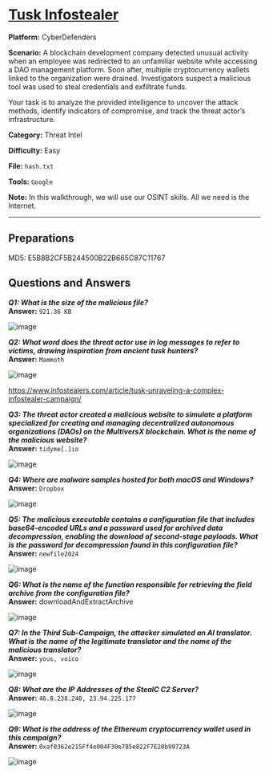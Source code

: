 # <a href="https://cyberdefenders.org/blueteam-ctf-challenges/tusk-infostealer/">Tusk Infostealer</a>

**Platform:** CyberDefenders

**Scenario:** A blockchain development company detected unusual activity when an employee was redirected to an unfamiliar website while accessing a DAO management platform. Soon after, multiple cryptocurrency wallets linked to the organization were drained. Investigators suspect a malicious tool was used to steal credentials and exfiltrate funds.

Your task is to analyze the provided intelligence to uncover the attack methods, identify indicators of compromise, and track the threat actor’s infrastructure.

**Category:** Threat Intel

**Difficulty:** Easy

**File:** `hash.txt`

**Tools:** `Google` 

**Note:** In this walkthrough, we will use our OSINT skills. All we need is the Internet.

---

## **Preparations**

MD5: E5B8B2CF5B244500B22B665C87C11767

## **Questions and Answers**

***Q1: What is the size of the malicious file?***  
**Answer:** `921.36 KB`

![image](https://github.com/user-attachments/assets/9274f8fe-17e2-44e0-bd07-d6f88ca9fafb)

***Q2: What word does the threat actor use in log messages to refer to victims, drawing inspiration from ancient tusk hunters?***  
**Answer:** `Mammoth`  

![image](https://github.com/user-attachments/assets/f4b29104-bd29-4893-9ad4-c9686961c573)

https://www.infostealers.com/article/tusk-unraveling-a-complex-infostealer-campaign/

***Q3: The threat actor created a malicious website to simulate a platform specialized for creating and managing decentralized autonomous organizations (DAOs) on the MultiversX blockchain. What is the name of the malicious website?***  
**Answer:** `tidyme[.]io` 

![image](https://github.com/user-attachments/assets/988bb782-4f77-4aa0-8b99-bc480f644c4d)

***Q4: Where are malware samples hosted for both macOS and Windows?***  
**Answer:** `Dropbox`

![image](https://github.com/user-attachments/assets/c077d941-19a9-41d4-a4d9-772d5ad14bb8)

***Q5: The malicious executable contains a configuration file that includes base64-encoded URLs and a password used for archived data decompression, enabling the download of second-stage payloads. What is the password for decompression found in this configuration file?***  
**Answer:** `newfile2024`

![image](https://github.com/user-attachments/assets/cd89018d-c178-443f-8448-700a0c996ae9)

***Q6: What is the name of the function responsible for retrieving the field archive from the configuration file?***  
**Answer:** downloadAndExtractArchive

![image](https://github.com/user-attachments/assets/63570ce1-4629-4535-baff-0379c13d63d1)

***Q7: In the Third Sub-Campaign, the attacker simulated an AI translator. What is the name of the legitimate translator and the name of the malicious translator?***  
**Answer:** `yous, voico`

![image](https://github.com/user-attachments/assets/9acafc35-9ca9-4fca-b198-22788d56138c)

***Q8: What are the IP Addresses of the StealC C2 Server?***  
**Answer:** `46.8.238.240, 23.94.225.177`

![image](https://github.com/user-attachments/assets/e73b25ac-b4cf-4ac8-8456-caf6426d79eb)

***Q9: What is the address of the Ethereum cryptocurrency wallet used in this campaign?***  
**Answer:** `0xaf0362e215Ff4e004F30e785e822F7E20b99723A`

![image](https://github.com/user-attachments/assets/41523e8f-b484-4578-aff4-e6e34a4a8d68)

